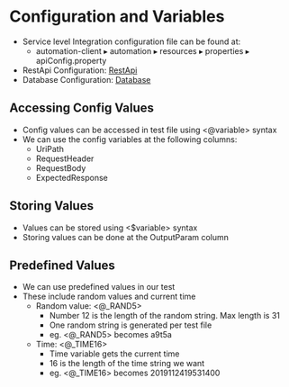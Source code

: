 # Configuration and Variables

* Service level Integration configuration file can be found at:
  * automation-client⁩ ▸ ⁨automation⁩ ▸ ⁨resources⁩ ▸ properties ▸ apiConfig.property
* RestApi Configuration: [RestApi](https://docs.autonomx.io/configuration/apiconfig/api)
* Database Configuration: [Database](https://docs.autonomx.io/configuration/apiconfig/database)

## Accessing Config Values

* Config values can be accessed in test file using &lt;@variable&gt; syntax
* We can use the config variables at the following columns:
  * UriPath
  * RequestHeader
  * RequestBody
  * ExpectedResponse

## Storing Values

* Values can be stored using &lt;$variable&gt; syntax
* Storing values can be done at the OutputParam column

## Predefined Values

* We can use predefined values in our test
* These include random values and current time
  * Random value: &lt;@\_RAND5&gt;
    * Number 12 is the length of the random string. Max length is 31
    * One random string is generated per test file
    * eg. &lt;@\_RAND5&gt; becomes a9t5a
  * Time: &lt;@\_TIME16&gt;
    * Time variable gets the current time 
    * 16 is the length of the time string we want
    * eg. &lt;@\_TIME16&gt; becomes 2019112419531400



